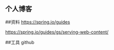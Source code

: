 ## 个人博客

##资料
https://spring.io/guides

https://spring.io/guides/gs/serving-web-content/

##工具
github